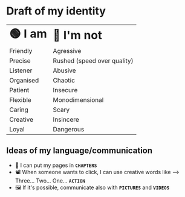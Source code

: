 # Draft of my identity


<table border="0">
<tr>
    <td><b style="font-size:30px">🟢 I am</b></td>
    <td><b style="font-size:30px">🔴 I'm not</b></td>
</tr>
<tr>
    <td>Friendly</td>
    <td>Agressive</td>
</tr>
<tr>
    <td>Precise</td>
    <td>Rushed (speed over quality)</td>
</tr>
<tr>
    <td>Listener</td>
    <td>Abusive</td>
</tr>
<tr>
    <td>Organised</td>
    <td>Chaotic</td>
</tr>
<tr>
    <td>Patient</td>
    <td>Insecure</td>
</tr>
<tr>
    <td>Flexible</td>
    <td>Monodimensional</td>
</tr>
<tr>
    <td>Caring</td>
    <td>Scary</td>
</tr>
<tr>
    <td>Creative</td>
    <td>Insincere</td>
</tr>
<tr>
    <td>Loyal</td>
    <td>Dangerous</td>
</tr>
</table>

## Ideas of my language/communication

- 📖 I can put my pages in **`CHAPTERS`**
- 📽️ When someone wants to click, I can use creative words like –> Three... Two... One... **`ACTION`**
- 🖼️ If it's possible, communicate also with **`PICTURES`** and **`VIDEOS`**
